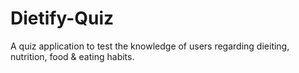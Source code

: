 # Dietify-Quiz
A quiz application to test the knowledge of  users regarding dieiting, nutrition, food &amp; eating habits.
